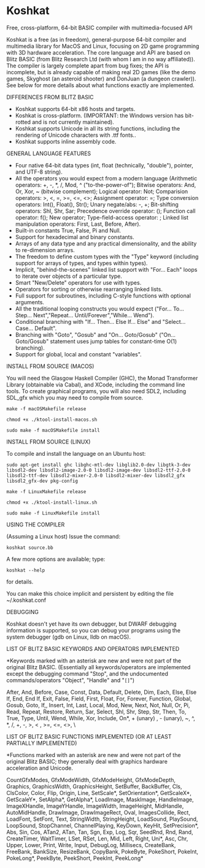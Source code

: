 # Koshkat
Free, cross-platform, 64-bit BASIC compiler with multimedia-focused API

Koshkat is a free (as in freedom), general-purpose 64-bit compiler and multimedia library for MacOS and Linux, focusing on 2D game programming with 3D hardware acceleration. The core language and API are based on Blitz BASIC (from Blitz Research Ltd (with whom I am in no way affiliated)). The compiler is largely complete apart from bug fixes; the API is incomplete, but is already capable of making real 2D games (like the demo games, Skyghost (an asteroid shooter) and DonJuan (a dungeon crawler)). See below for more details about what functions exactly are implemented.

DIFFERENCES FROM BLITZ BASIC

- Koshkat supports 64-bit x86 hosts and targets.
- Koshkat is cross-platform. (IMPORTANT: the Windows version has bit-rotted and is not currently maintained).
- Koshkat supports Unicode in all its string functions, including the rendering of Unicode characters with .ttf fonts..
- Koshkat supports inline assembly code.

GENERAL LANGUAGE FEATURES

- Four native 64-bit data types (int, float (technically, "double"), pointer, and UTF-8 string).
- All the operators you would expect from a modern language (Arithmetic operators: +, -, \*, /, Mod, ^ ("to-the-power-of"); Bitwise operators: And, Or, Xor, ~ (bitwise complement); Logical operator: Not; Comparision operators: >, <, =, >=, <=, <>; Assignment operator: =; Type conversion operators: Int(), Float(), Str(); Unary negate/abs: -, +; Bit-shifting operators: Shl, Shr, Sar; Precedence override operator: (); Function call operator: f(); New operator; Type-field-access operator: \; Linked list manipulation operators: First, Last, Before, After).
- Built-in constants True, False, Pi and Null.
- Support for hexadecimal and binary constants.
- Arrays of any data type and any practical dimensionality, and the ability to re-dimension arrays.
- The freedom to define custom types with the "Type" keyword (including support for arrays of types, and types within types).
- Implicit, "behind-the-scenes" linked list support with "For... Each" loops to iterate over objects of a particular type.
- Smart "New/Delete" operators for use with types.
- Operators for sorting or otherwise rearranging linked lists.
- Full support for subroutines, including C-style functions with optional arguments.
- All the traditional looping constructs you would expect ("For... To... Step... Next","Repeat... Until/Forever","While... Wend").
- Conditional branching with "If... Then... Else If... Else" and "Select... Case... Default".
- Branching with "Goto", "Gosub" and "On... Goto/Gosub" ("On... Goto/Gosub" statement uses jump tables for constant-time O(1) branching).
- Support for global, local and constant "variables".

INSTALL FROM SOURCE (MACOS)

You will need the Glasgow Haskell Compiler (GHC), the Monad Transformer Library (obtainable via Cabal), and XCode, including the command line tools. To create graphical programs, you will also need SDL2, including SDL_gfx which you may need to compile from source.

`make -f macOSMakefile release`

`chmod +x ./ktool-install-macos.sh`

`sudo make -f macOSMakefile install`

INSTALL FROM SOURCE (LINUX)

To compile and install the language on an Ubuntu host:

`sudo apt-get install ghc libghc-mtl-dev libglib2.0-dev libgtk-3-dev libsdl2-dev libsdl2-image-2.0-0 libsdl2-image-dev libsdl2-ttf-2.0-0 libsdl2-ttf-dev libsdl2-mixer-2.0-0 libsdl2-mixer-dev libsdl2_gfx libsdl2_gfx-dev pkg-config`

`make -f LinuxMakefile release`

`chmod +x ./ktool-install-linux.sh`

`sudo make -f LinuxMakefile install`

USING THE COMPILER

(Assuming a Linux host) Issue the command:

`koshkat source.bb`

A few more options are available; type:

`koshkat --help`

for details.

You can make this choice implicit and persistent by editing the file ~/.koshkat.conf

DEBUGGING

Koshkat doesn't yet have its own debugger, but DWARF debugging information is supported, so you can debug your programs using the system debugger (gdb on Linux, lldb on macOS).

LIST OF BLITZ BASIC KEYWORDS AND OPERATORS IMPLEMENTED

\*Keywords marked with an asterisk are new and were not part of the original Blitz BASIC.
(Essentially all keywords/operators are implemented except the debugging command "Stop", and the undocumented commands/operators "Object", "Handle" and "`[]`")

After, And, Before, Case, Const, Data, Default, Delete, Dim, Each, Else, Else If, End, End If, Exit, False, Field, First, Float, For, Forever, Function, Global, Gosub, Goto, If,, Insert, Int, Last, Local, Mod, New, Next, Not, Null, Or, Pi, Read, Repeat, Restore, Return, Sar, Select, Shl, Shr, Step, Str, Then, To, True, Type, Until, Wend, While, Xor, Include, On\*, + (unary) , - (unary), ~, ^, \*, /, +, -, >, < , >=, <=, <>, \

LIST OF BLITZ BASIC FUNCTIONS IMPLEMENTED (OR AT LEAST PARTIALLY IMPLEMENTED)

\*Functions marked with an asterisk are new and were not part of the original Blitz BASIC; they generally deal with graphics hardware acceleration and Unicode.

CountGfxModes, GfxModeWidth, GfxModeHeight, GfxModeDepth, Graphics, GraphicsWidth, GraphicsHeight, SetBuffer, BackBuffer, Cls, ClsColor, Color, Flip, Origin, Line, SetScale\*, SetOrientation\*, GetScaleX\*, GetScaleY\*, SetAlpha\*, GetAlpha\*, LoadImage, MaskImage, HandleImage, ImageXHandle, ImageYHandle, ImageWidth, ImageHeight, MidHandle, AutoMidHandle, DrawImage, DrawImageRect, Oval, ImagesCollide, Rect, LoadFont, SetFont, Text, StringWidth, StringHeight, LoadSound, PlaySound, LoopSound, StopChannel, ChannelPlaying, KeyDown, KeyHit, SetPrecision\*, Abs, Sin, Cos, ATan2, ATan, Tan, Sgn, Exp, Log, Sqr, SeedRnd, Rnd, Rand, CreateTimer, WaitTimer, LSet, RSet, Len, Mid, Left, Right, Uni\*, Asc, Chr, Upper, Lower, Print, Write, Input, DebugLog, Millisecs, CreateBank, FreeBank, BankSize, ResizeBank, CopyBank, PokeByte, PokeShort, PokeInt, PokeLong\*, PeekByte, PeekShort, PeekInt, PeekLong\*
